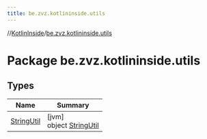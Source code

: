 ```yaml
---
title: be.zvz.kotlininside.utils
---
```

//[KotlinInside](../../index.html)/[be.zvz.kotlininside.utils](index.html)



# Package be.zvz.kotlininside.utils



## Types


| Name | Summary |
|---|---|
| [StringUtil](-string-util/index.html) | [jvm]<br>object [StringUtil](-string-util/index.html) |

